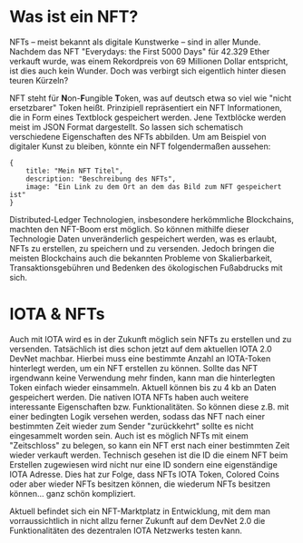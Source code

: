 <!--
---article_info
title: Was ist ein NFT?
author: [Sibb]
reviews: [reviewer_1, reviewer_2]
---
-->
# Was ist ein NFT?

NFTs – meist bekannt als digitale Kunstwerke – sind in aller Munde. Nachdem das NFT "Everydays: the First 5000 Days" für 42.329 Ether verkauft wurde, was einem Rekordpreis von 69 Millionen Dollar entspricht, ist dies auch kein Wunder. Doch was verbirgt sich eigentlich hinter diesen teuren Kürzeln?

NFT steht für **N**on-**F**ungible **T**oken, was auf deutsch etwa so viel wie "nicht ersetzbarer" Token heißt. Prinzipiell repräsentiert ein NFT Informationen, die in Form eines Textblock gespeichert werden. Jene Textblöcke werden meist im JSON Format dargestellt. So lassen sich schematisch verschiedene Eigenschaften des NFTs abbilden. Um am Beispiel von digitaler Kunst zu bleiben, könnte ein NFT folgendermaßen aussehen:


```
{
    title: "Mein NFT Titel",
    description: "Beschreibung des NFTs",
    image: "Ein Link zu dem Ort an dem das Bild zum NFT gespeichert ist"
}
```

Distributed-Ledger Technologien, insbesondere herkömmliche Blockchains, machten den NFT-Boom erst möglich. So können mithilfe dieser Technologie Daten unveränderlich gespeichert werden, was es erlaubt, NFTs zu erstellen, zu speichern und zu versenden. Jedoch bringen die meisten Blockchains auch die bekannten Probleme von Skalierbarkeit, Transaktionsgebühren und Bedenken des ökologischen Fußabdrucks mit sich.


# IOTA & NFTs
Auch mit IOTA wird es in der Zukunft möglich sein NFTs zu erstellen und zu versenden. Tatsächlich ist dies schon jetzt auf dem aktuellen IOTA 2.0 DevNet machbar. Hierbei muss eine bestimmte Anzahl an IOTA-Token hinterlegt werden, um ein NFT erstellen zu können. Sollte das NFT irgendwann keine Verwendung mehr finden, kann man die hinterlegten Token einfach wieder einsammeln. Aktuell können bis zu 4 kb an Daten gespeichert werden. Die nativen IOTA NFTs haben auch weitere interessante Eigenschaften bzw. Funktionalitäten. So können diese z.B. mit einer bedingten Logik versehen werden, sodass das NFT nach einer bestimmten Zeit wieder zum Sender "zurückkehrt" sollte es nicht eingesammelt worden sein. Auch ist es möglich NFTs mit einem "Zeitschloss" zu belegen, so kann ein NFT erst nach einer bestimmten Zeit wieder verkauft werden. Technisch gesehen ist die ID die einem NFT beim Erstellen zugewiesen wird nicht nur eine ID sondern eine eigenständige IOTA Adresse. Dies hat zur Folge, dass NFTs IOTA Token, Colored Coins oder aber wieder NFTs besitzen können, die wiederum NFTs besitzen können... ganz schön kompliziert.

Aktuell befindet sich ein NFT-Marktplatz in Entwicklung, mit dem man vorraussichtlich in nicht allzu ferner Zukunft auf dem DevNet 2.0 die Funktionalitäten des dezentralen IOTA Netzwerks testen kann.
